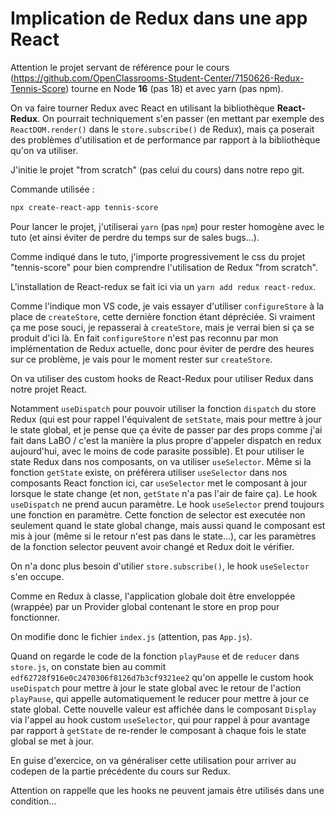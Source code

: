 # Implication de Redux dans une app React

Attention le projet servant de référence pour le cours (<https://github.com/OpenClassrooms-Student-Center/7150626-Redux-Tennis-Score>) tourne en Node **16** (pas 18) et avec yarn (pas npm).

On va faire tourner Redux avec React en utilisant la bibliothèque **React-Redux**. On pourrait techniquement s'en passer (en mettant par exemple des `ReactDOM.render()` dans le `store.subscribe()` de Redux), mais ça poserait des problèmes d'utilisation et de performance par rapport à la bibliothèque qu'on va utiliser.

J'initie le projet "from scratch" (pas celui du cours) dans notre repo git.

Commande utilisée :

```bash
npx create-react-app tennis-score
```

Pour lancer le projet, j'utiliserai `yarn` (pas `npm`) pour rester homogène avec le tuto (et ainsi éviter de perdre du temps sur de sales bugs...).

Comme indiqué dans le tuto, j'importe progressivement le css du projet "tennis-score" pour bien comprendre l'utilisation de Redux "from scratch".

L'installation de React-redux se fait ici via un `yarn add redux react-redux`.

Comme l'indique mon VS code, je vais essayer d'utiliser `configureStore` à la place de `createStore`, cette dernière fonction étant dépréciée. Si vraiment ça me pose souci, je repasserai à `createStore`, mais je verrai bien si ça se produit d'ici là. En fait `configureStore` n'est pas reconnu par mon implémentation de Redux actuelle, donc pour éviter de perdre des heures sur ce problème, je vais pour le moment rester sur `createStore`.

On va utiliser des custom hooks de React-Redux pour utiliser Redux dans notre projet React.

Notamment `useDispatch` pour pouvoir utiliser la fonction `dispatch` du store Redux (qui est pour rappel l'équivalent de `setState`, mais pour mettre à jour le state global, et je pense que ça évite de passer par des props comme j'ai fait dans LaBO / c'est la manière la plus propre d'appeler dispatch en redux aujourd'hui, avec le moins de code parasite possible). Et pour utiliser le state Redux dans nos composants, on va utiliser `useSelector`. Même si la fonction `getState` existe, on préférera utiliser `useSelector` dans nos composants React fonction ici, car `useSelector` met le composant à jour lorsque le state change (et non, `getState` n'a pas l'air de faire ça).
Le hook `useDispatch` ne prend aucun paramètre.
Le hook `useSelector` prend toujours une fonction en paramètre. Cette fonction de selector est executée non seulement quand le state global change, mais aussi quand le composant est mis à jour (même si le retour n'est pas dans le state...), car les paramètres de la fonction selector peuvent avoir changé et Redux doit le vérifier.

On n'a donc plus besoin d'utilier `store.subscribe()`, le hook `useSelector` s'en occupe.

Comme en Redux à classe, l'application globale doit être enveloppée (wrappée) par un Provider global contenant le store en prop pour fonctionner.

On modifie donc le fichier `index.js` (attention, pas `App.js`).

Quand on regarde le code de la fonction `playPause` et de `reducer`  dans `store.js`, on constate bien au commit `edf62728f916e0c2470306f8126d7b3cf9321ee2` qu'on appelle le custom hook `useDispatch` pour mettre à jour le state global avec le retour de l'action `playPause`, qui appelle automatiquement le reducer pour mettre à jour ce state global. Cette nouvelle valeur est affichée dans le composant `Display` via l'appel au hook custom `useSelector`, qui pour rappel à pour avantage par rapport à `getState` de re-render le composant à chaque fois le state global se met à jour.

En guise d'exercice, on va généraliser cette utilisation pour arriver au codepen de la partie précédente du cours sur Redux.

Attention on rappelle que les hooks ne peuvent jamais être utilisés dans une condition...
